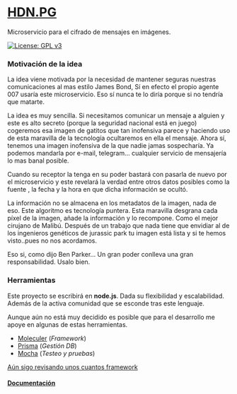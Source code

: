 # [HDN.PG](https://alexrodriguezlop.github.io/HDN.PG/)
Microservicio para el cifrado de mensajes en imágenes.

[![License: GPL v3](https://img.shields.io/badge/License-GPLv3-blue.svg)](https://www.gnu.org/licenses/gpl-3.0) 
### Motivación de la idea
La idea viene motivada por la necesidad de mantener seguras nuestras comunicaciones al mas estilo James Bond, Sí en efecto el propio agente 007 usaría este microservicio. Eso sí nunca te lo diría porque si no tendría que matarte.

La idea es muy sencilla. Si necesitamos comunicar un mensaje a alguien y este es alto secreto (porque la seguridad nacional está en juego) cogeremos esa imagen de gatitos que tan inofensiva parece y haciendo uso de esta maravilla de la tecnología ocultaremos en ella el mensaje. 
Ahora sí, tenemos una imagen inofensiva de la que nadie jamas sospecharía. Ya podemos mandarla por e-mail, telegram... cualquier servicio de mensajería lo mas banal posible.

Cuando su receptor la tenga en su poder bastará con pasarla de nuevo por el microservicio y este revelará la verdad entre otros datos posibles como la fuente , la fecha y la hora en que dicha información se ocultó.

La información no se almacena en los metadatos de la imagen, nada de eso. Este algoritmo es tecnología puntera.
Esta maravilla desgrana cada píxel de la imagen, añade la información y lo recompone. Como el mejor cirujano de Malibú.
Después de un trabajo que nada tiene que envidiar al de los ingenieros genéticos de jurassic park tu imagen está lista y si te hemos visto..pues no nos acordamos. 

Eso si, como dijo Ben Parker… Un gran poder conlleva una gran responsabilidad. Usalo bien.

### Herramientas
Este proyecto se escribirá en **node.js**.
Dada su flexibilidad y escalabilidad. Además de la activa comunidad que se esconde tras este lenguaje.

Aunque aún no está muy decidido es posible que para el desarrollo me apoye en algunas de estas herramientas.

- [Moleculer](https://moleculer.services/)	(*Framework*)
- [Prisma](https://www.prisma.io/)		(*Gestión DB*)
- [Mocha](https://mochajs.org/)			(*Testeo y pruebas*)

[Aún sigo revisando unos cuantos framework](https://blog.nubecolectiva.com/5-principales-frameworks-para-node-js/)

#### [Documentación](https://alexrodriguezlop.github.io/HDN.PG/)
